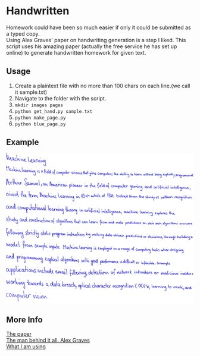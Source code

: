 Handwritten
===========

Homework could have been so much easier if only it could be submitted as a typed copy.  
Using Alex Graves' paper on handwriting generation is a step I liked.
This script uses his amazing paper (actually the free service he has set up online) to
generate handwritten homework for given text.

Usage
-----

1. Create a plaintext file with no more than 100 chars on each line.(we call it sample.txt)
2. Navigate to the folder with the script.
3. `mkdir images pages`
4. `python get_hand.py sample.txt`
5. `python make_page.py`
6. `python blue_page.py`


Example
-------

![Example of handwriting](1.png)


More Info
---------

[The paper](http://arxiv.org/abs/1308.0850)  
[The man behind it all. Alex Graves](http://www.cs.toronto.edu/~graves/)  
[What I am using](http://www.cs.toronto.edu/~graves/handwriting.html)
